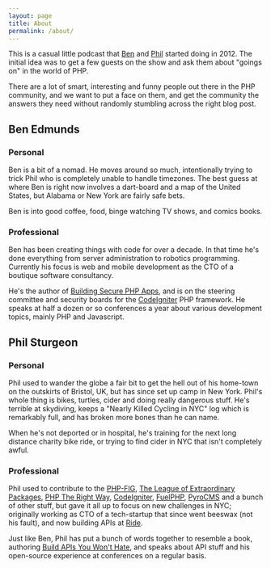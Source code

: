 ```yaml
---
layout: page
title: About
permalink: /about/
---
```


This is a casual little podcast that [Ben](#ben-edmunds) and [Phil](#phil-sturgeon) started doing in 2012. The
initial idea was to get a few guests on the show and ask them about "goings on"
in the world of PHP.

There are a lot of smart, interesting and funny people out there in the PHP
community, and we want to put a face on them, and get the community the
answers they need without randomly stumbling across the right blog post.

## Ben Edmunds

### Personal

Ben is a bit of a nomad. He moves around so much, intentionally trying to trick
Phil who is completely unable to handle timezones. The best guess at where Ben
is right now involves a dart-board and a map of the United States, but Alabama
or New York are fairly safe bets.

Ben is into good coffee, food, binge watching TV shows, and comics books.

### Professional

Ben has been creating things with code for over a decade. In that time he's done
everything from server administration to robotics programming. Currently his
focus is web and mobile development as the CTO of a boutique software consultancy.

He's the author of [Building Secure PHP Apps](http://buildsecurephpapps.com),
and is on the steering committee and security boards for the
[CodeIgniter](http://codeigniter.com) PHP framework. He speaks at half a dozen
or so conferences a year about various development topics, mainly PHP and Javascript.


## Phil Sturgeon

### Personal

Phil used to wander the globe a fair bit to get the hell out of his home-town on the outskirts of Bristol, UK, but has since set up camp in New York. Phil's whole thing is bikes, turtles, cider and doing really dangerous stuff. He's terrible at skydiving, keeps a "Nearly Killed Cycling in NYC" log which is remarkably full, and has broken more bones than he can name.

When he's not deported or in hospital, he's training for the next long distance charity bike ride, or trying to find cider in NYC that isn't completely awful.

### Professional

Phil used to contribute to the [PHP-FIG](http://php-fig.org/), [The League of Extraordinary Packages](http://thephpleague.com/), [PHP The Right Way](http://phptherightway.com/), [CodeIgniter](http://codeigniter.com/), [FuelPHP](http://fuelphp.com/), [PyroCMS](http://pyrocms.com/) and a bunch of other stuff, but gave it all up to focus on new challenges in NYC; originally working as CTO of a tech-startup that since went beeswax (not his fault), and now building APIs at [Ride](https://ride.com/).

Just like Ben, Phil has put a bunch of words together to resemble a book, authoring [Build APIs You Won't Hate](https://apisyouwonthate.com/), and speaks about API stuff and his open-source experience at conferences on a regular basis.
